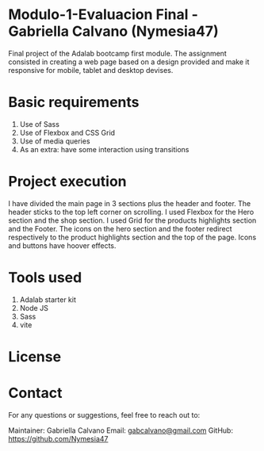 # Modulo-1-Evaluacion Final -Gabriella Calvano (Nymesia47)

Final project of the Adalab bootcamp first module.
The assignment consisted in creating a web page based on a design provided and make it responsive for mobile, tablet and desktop devises.

# Basic requirements

1. Use of Sass
2. Use of Flexbox and CSS Grid
3. Use of media queries
4. As an extra: have some interaction using transitions

# Project execution

I have divided the main page in 3 sections plus the header and footer.
The header sticks to the top left corner on scrolling.
I used Flexbox for the Hero section and the shop section.
I used Grid for the products highlights section and the Footer.
The icons on the hero section and the footer redirect respectively to the product highlights section and the top of the page.
Icons and buttons have hoover effects.

# Tools used

1. Adalab starter kit
2. Node JS
3. Sass
4. vite

# License

# Contact

For any questions or suggestions, feel free to reach out to:

Maintainer: Gabriella Calvano
Email: gabcalvano@gmail.com
GitHub: https://github.com/Nymesia47
